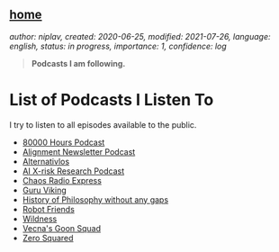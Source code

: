 [home](./index.md)
-------------------

*author: niplav, created: 2020-06-25, modified: 2021-07-26, language: english, status: in progress, importance: 1, confidence: log*

> __Podcasts I am following.__

List of Podcasts I Listen To
=============================

I try to listen to all episodes available to the public.

* [80000 Hours Podcast](https://80000hours.org/podcast/)
* [Alignment Newsletter Podcast](https://alignment-newsletter.libsyn.com/)
* [Alternativlos](https://alternativlos.org/)
* [AI X-risk Research Podcast](https://axrp.net)
* [Chaos Radio Express](https://cre.fm/)
* [Guru Viking](https://www.guruviking.com/)
* [History of Philosophy without any gaps](https://historyofphilosophy.net/)
* [Robot Friends]()
* [Wildness](https://www.wildanimalinitiative.org/wildness)
* [Vecna's Goon Squad]()
* [Zero Squared](https://dietsoap.podomatic.com/)
